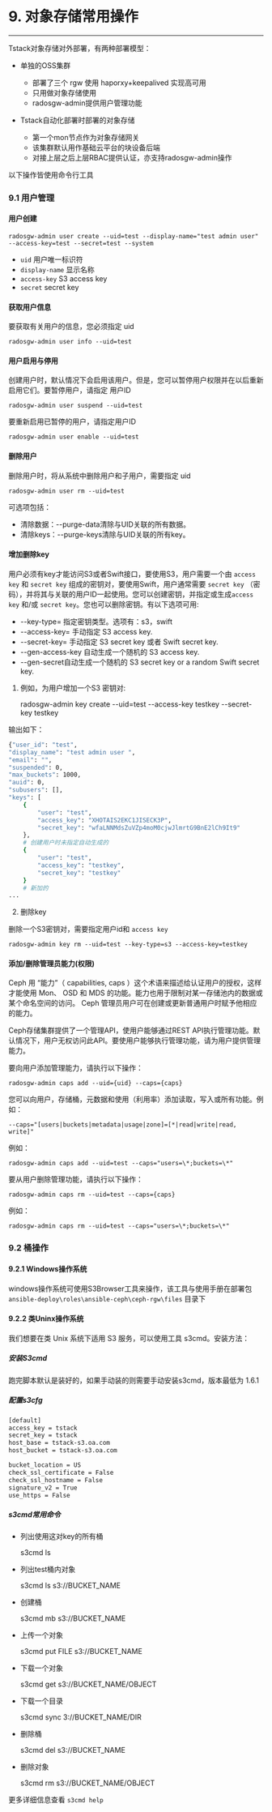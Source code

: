 # 9. 对象存储常用操作
---


Tstack对象存储对外部署，有两种部署模型：

- 单独的OSS集群
    - 部署了三个 rgw 使用 haporxy+keepalived 实现高可用
    - 只用做对象存储使用
    - radosgw-admin提供用户管理功能

- Tstack自动化部署时部署的对象存储
    - 第一个mon节点作为对象存储网关
    - 该集群默认用作基础云平台的块设备后端
    - 对接上层之后上层RBAC提供认证，亦支持radosgw-admin操作

以下操作皆使用命令行工具

### 9.1 用户管理

#### 用户创建

    radosgw-admin user create --uid=test --display-name="test admin user" --access-key=test --secret=test --system

- `uid` 用户唯一标识符
- `display-name` 显示名称
- `access-key` S3 access key
- `secret` secret key

#### 获取用户信息

要获取有关用户的信息，您必须指定 uid

    radosgw-admin user info --uid=test

#### 用户启用与停用

创建用户时，默认情况下会启用该用户。但是，您可以暂停用户权限并在以后重新启用它们。要暂停用户，请指定 用户ID

    radosgw-admin user suspend --uid=test

要重新启用已暂停的用户，请指定用户ID

    radosgw-admin user enable --uid=test

#### 删除用户

删除用户时，将从系统中删除用户和子用户，需要指定 uid

    radosgw-admin user rm --uid=test

可选项包括：

- 清除数据：--purge-data清除与UID关联的所有数据。
- 清除keys：--purge-keys清除与UID关联的所有key。

#### 增加删除key

用户必须有key才能访问S3或者Swift接口，要使用S3，用户需要一个由 `access key` 和 `secret key` 组成的密钥对，要使用Swift，用户通常需要 `secret key` （密码），并将其与关联的用户ID一起使用。您可以创建密钥，并指定或生成`access key` 和/或 `secret key`。您也可以删除密钥。有以下选项可用:

- --key-type=<type> 指定密钥类型。选项有：s3，swift
- --access-key=<key> 手动指定 S3 access key.
- --secret-key=<key> 手动指定 S3 secret key 或者 Swift secret key.
- --gen-access-key 自动生成一个随机的 S3 access key.
- --gen-secret自动生成一个随机的 S3 secret key or a random Swift secret key.

1. 例如，为用户增加一个S3 密钥对:

    radosgw-admin key create --uid=test --access-key testkey  --secret-key testkey

输出如下：

```bash
{"user_id": "test",
"display_name": "test admin user ",
"email": "",
"suspended": 0,
"max_buckets": 1000,
"auid": 0,
"subusers": [],
"keys": [
    {
        "user": "test",
        "access_key": "XHOTAIS2EKC1JISECK3P",
        "secret_key": "wfaLNNMdsZuVZp4moM0cjwJlmrtG9BnE2lCh9It9"
    },
    # 创建用户时未指定自动生成的
    {
        "user": "test",
        "access_key": "testkey",
        "secret_key": "testkey"
    }
    # 新加的
...
```

2. 删除key

删除一个S3密钥对，需要指定用户id和 `access key`

    radosgw-admin key rm --uid=test --key-type=s3 --access-key=testkey

#### 添加/删除管理员能力(权限)

Ceph 用 “能力”（ capabilities, caps ）这个术语来描述给认证用户的授权，这样才能使用 Mon、 OSD 和 MDS 的功能。能力也用于限制对某一存储池内的数据或某个命名空间的访问。 Ceph 管理员用户可在创建或更新普通用户时赋予他相应的能力。

Ceph存储集群提供了一个管理API，使用户能够通过REST API执行管理功能。默认情况下，用户无权访问此API。要使用户能够执行管理功能，请为用户提供管理能力。

要向用户添加管理能力，请执行以下操作：

    radosgw-admin caps add --uid={uid} --caps={caps}

您可以向用户，存储桶，元数据和使用（利用率）添加读取，写入或所有功能。例如：

    --caps="[users|buckets|metadata|usage|zone]=[*|read|write|read, write]"

例如：

    radosgw-admin caps add --uid=test --caps="users=\*;buckets=\*"

要从用户删除管理功能，请执行以下操作：

    radosgw-admin caps rm --uid=test --caps={caps}

例如：

    radosgw-admin caps rm --uid=test --caps="users=\*;buckets=\*"

### 9.2 桶操作

#### 9.2.1 Windows操作系统

windows操作系统可使用S3Browser工具来操作，该工具与使用手册在部署包 `ansible-deploy\roles\ansible-ceph\ceph-rgw\files` 目录下

#### 9.2.2 类Uninx操作系统

我们想要在类 Unix 系统下适用 S3 服务，可以使用工具 s3cmd。安装方法：

##### 安装S3cmd

跑完脚本默认是装好的，如果手动装的则需要手动安装s3cmd，版本最低为 1.6.1

##### 配置s3cfg

```bash
[default]
access_key = tstack
secret_key = tstack
host_base = tstack-s3.oa.com
host_bucket = tstack-s3.oa.com

bucket_location = US
check_ssl_certificate = False
check_ssl_hostname = False
signature_v2 = True
use_https = False
```

##### s3cmd常用命令


- 列出使用这对key的所有桶

    s3cmd ls

- 列出test桶内对象

    s3cmd ls s3://BUCKET_NAME

- 创建桶

    s3cmd mb s3://BUCKET_NAME

- 上传一个对象

    s3cmd put FILE s3://BUCKET_NAME

- 下载一个对象

    s3cmd get s3://BUCKET_NAME/OBJECT

- 下载一个目录

    s3cmd sync 3://BUCKET_NAME/DIR

- 删除桶

    s3cmd del s3://BUCKET_NAME

- 删除对象

    s3cmd rm s3://BUCKET_NAME/OBJECT

更多详细信息查看 `s3cmd help`